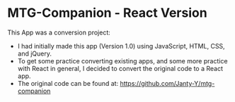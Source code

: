 # MTG-Companion - React Version

This App was a conversion project:

- I had initially made this app (Version 1.0) using JavaScript, HTML, CSS, and jQuery.
- To get some practice converting existing apps, and some more practice with React in general, I decided to convert the original code to a React app.
- The original code can be found at: https://github.com/Janty-Y/mtg-companion
